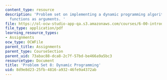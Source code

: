 ```yaml
---
content_type: resource
description: 'Problem set on implementing a dynamic programming algorithm and passing
  functions as arguments. '
file: https://ol-ocw-studio-app-qa.s3.amazonaws.com/courses/6-00-introduction-to-computer-science-and-programming-fall-2008/8d9e8d2325fb4816a93246fe9a4372ab_pset8.pdf
file_type: application/pdf
learning_resource_types:
- Assignments
ocw_type: OCWFile
parent_title: Assignments
parent_type: CourseSection
parent_uid: 73abac88-dca8-2c7f-57bd-be466a9a5bc3
resourcetype: Document
title: 'Problem Set 8: Dynamic Programming'
uid: 8d9e8d23-25fb-4816-a932-46fe9a4372ab
---
```


